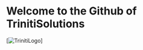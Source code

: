 # Welcome to the Github of TrinitiSolutions

[![TrinitiLogo](https://www.appset.nl/triniti_logo_dark_V2_teal.png)]
